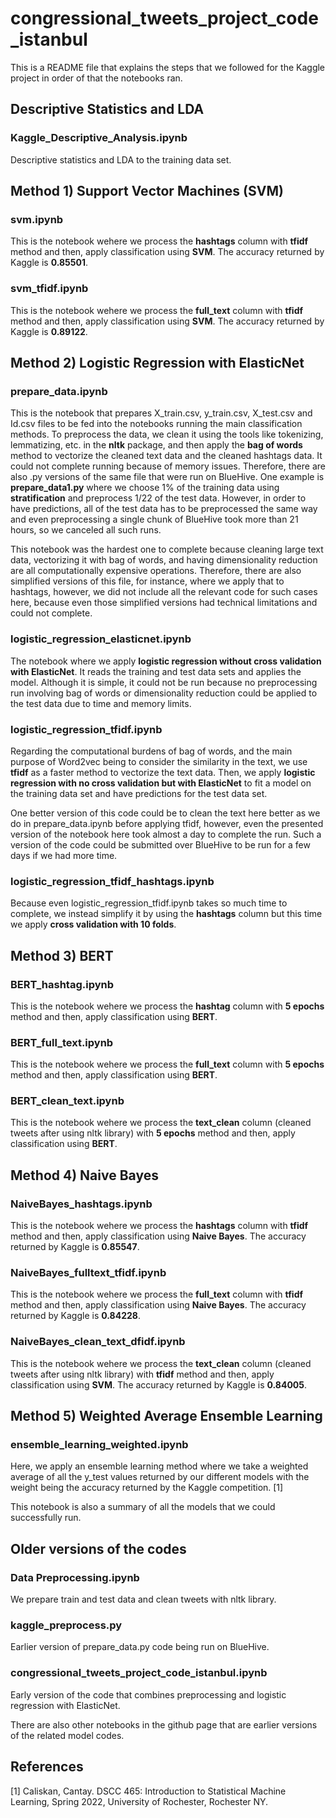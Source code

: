 # congressional_tweets_project_code_istanbul

This is a README file that explains the steps that we followed for the Kaggle project in order of that the notebooks ran.

## Descriptive Statistics and LDA

### Kaggle_Descriptive_Analysis.ipynb

Descriptive statistics and LDA to the training data set.

## Method 1) Support Vector Machines (SVM)

### svm.ipynb

This is the notebook wehere we process the **hashtags** column with **tfidf** method and then, apply classification using **SVM**. The accuracy returned by Kaggle is **0.85501**.

### svm_tfidf.ipynb

This is the notebook wehere we process the **full_text** column with **tfidf** method and then, apply classification using **SVM**. The accuracy returned by Kaggle is **0.89122**.

## Method 2) Logistic Regression with ElasticNet

### prepare_data.ipynb

This is the notebook that prepares X_train.csv, y_train.csv, X_test.csv and Id.csv files to be fed into the notebooks running the main classification methods. To preprocess the data, we clean it using the tools like tokenizing, lemmatizing, etc. in the **nltk** package, and then apply the **bag of words** method to vectorize the cleaned text data and the cleaned hashtags data. It could not complete running because of memory issues. Therefore, there are also .py versions of the same file that were run on BlueHive. One example is **prepare_data1.py** where we choose 1% of the training data using **stratification** and preprocess 1/22 of the test data. However, in order to have predictions, all of the test data has to be preprocessed the same way and even preprocessing a single chunk of BlueHive took more than 21 hours, so we canceled all such runs. 

This notebook was the hardest one to complete because cleaning large text data, vectorizing it with bag of words, and having dimensionality reduction are all computationally expensive operations. Therefore, there are also simplified versions of this file, for instance, where we apply that to hashtags, however, we did not include all the relevant code for such cases here, because even those simplified versions had technical limitations and could not complete.

### logistic_regression_elasticnet.ipynb

The notebook where we apply **logistic regression without cross validation with ElasticNet**. It reads the training and test data sets and applies the model. Although it is simple, it could not be run because no preprocessing run involving bag of words or dimensionality reduction could be applied to the test data due to time and memory limits.

### logistic_regression_tfidf.ipynb

Regarding the computational burdens of bag of words, and the main purpose of Word2vec being to consider the similarity in the text, we use **tfidf** as a faster method to vectorize the text data. Then, we apply **logistic regression with no cross validation but with ElasticNet** to fit a model on the training data set and have predictions for the test data set. 

One better version of this code could be to clean the text here better as we do in prepare_data.ipynb before applying tfidf, however, even the presented version of the notebook here took almost a day to complete the run. Such a version of the code could be submitted over BlueHive to be run for a few days if we had more time.

### logistic_regression_tfidf_hashtags.ipynb

Because even logistic_regression_tfidf.ipynb takes so much time to complete, we instead simplify it by using the **hashtags** column but this time we apply **cross validation with 10 folds**.

## Method 3) BERT

### BERT_hashtag.ipynb

This is the notebook wehere we process the **hashtag** column with **5 epochs** method and then, apply classification using **BERT**. 

### BERT_full_text.ipynb

This is the notebook wehere we process the **full_text** column with **5 epochs** method and then, apply classification using **BERT**. 

### BERT_clean_text.ipynb

This is the notebook wehere we process the **text_clean** column (cleaned tweets after using nltk library) with **5 epochs** method and then, apply classification using **BERT**. 


## Method 4) Naive Bayes

### NaiveBayes_hashtags.ipynb

This is the notebook wehere we process the **hashtags** column with **tfidf** method and then, apply classification using **Naive Bayes**. The accuracy returned by Kaggle is **0.85547**.

### NaiveBayes_fulltext_tfidf.ipynb

This is the notebook wehere we process the **full_text** column with **tfidf** method and then, apply classification using **Naive Bayes**. The accuracy returned by Kaggle is **0.84228**.

### NaiveBayes_clean_text_dfidf.ipynb

This is the notebook wehere we process the **text_clean** column (cleaned tweets after using nltk library) with **tfidf** method and then, apply classification using **SVM**. The accuracy returned by Kaggle is **0.84005**.


## Method 5) Weighted Average Ensemble Learning

### ensemble_learning_weighted.ipynb

Here, we apply an ensemble learning method where we take a weighted average of all the y_test values returned by our different models with the weight being the accuracy returned by the Kaggle competition. [1]

This notebook is also a summary of all the models that we could successfully run.

## Older versions of the codes

### Data Preprocessing.ipynb

We prepare train and test data and clean tweets with nltk library.

### kaggle_preprocess.py

Earlier version of prepare_data.py code being run on BlueHive.

### congressional_tweets_project_code_istanbul.ipynb

Early version of the code that combines preprocessing and logistic regression with ElasticNet.

There are also other notebooks in the github page that are earlier versions of the related model codes.

## References

[1] Caliskan, Cantay. DSCC 465: Introduction to Statistical Machine Learning, Spring 2022, University of Rochester, Rochester NY.
